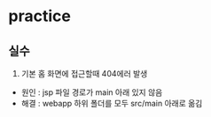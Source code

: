 # practice


## 실수
1. 기본 홈 화면에 접근할때 404에러 발생
  - 원인 : jsp 파일 경로가 main 아래 있지 않음
  - 해결 : webapp 하위 폴더를 모두 src/main 아래로 옮김
